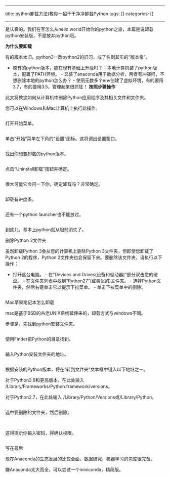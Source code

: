 
--- 
title:  python卸载方法(教你一招干干净净卸载Python 
tags: []
categories: [] 

---
是认真的。我们在写怎么从hello world开始你的python之旅，本篇是说卸载python安装版，不是放弃python哦。

**为什么要卸载**

有的版本太旧。python3一改python2的旧习，成了名副其实的“版本帝”。
-  原有的python版本，能在现有基础上升级吗？ -  本地计算机装了python版本，配置了PATH环境。 -  又装了anaconda用于数据分析，两者有冲突吗，不想删除本地的python怎么办？ -  使用无数多个env创建了虚拟环境，有的要用3.7，有的要用3.5，管理起来很抓狂！ 
**按照步骤操作**

此文将教您如何从计算机中删除Python应用程序及其相关文件和文件夹。

您可以在Windows和Mac计算机上执行此操作。

<img alt="" src="https://img-blog.csdnimg.cn/img_convert/929f4361116308f916151ad3ff30e206.jpeg">



打开开始菜单。

<img alt="" src="https://img-blog.csdnimg.cn/img_convert/46b0bbac5550150b48baba95aa92bdc8.jpeg">



单击“开始”菜单左下角的“设置”图标。这将调出设置窗口。

<img alt="" src="https://img-blog.csdnimg.cn/img_convert/f407b8dcc89b0ebcdec8c79bb8b5b7d3.jpeg">



找出你想要卸载的python版本。

<img alt="" src="https://img-blog.csdnimg.cn/img_convert/05e04a9824c72f1af468719f341b461c.jpeg">



点击“Uninstall卸载”按钮并确定。

<img alt="" src="https://img-blog.csdnimg.cn/img_convert/18694db67650677b5126509ebce36c86.jpeg">



很大可能它会问一下你，确定卸载吗？非常确定。

<img alt="" src="https://img-blog.csdnimg.cn/img_convert/95b5bd36e1111b9bffe26bc98e888f2c.jpeg">



卸载有进度条。

<img alt="" src="https://img-blog.csdnimg.cn/img_convert/7a2e2a7d7a6a0273558d5bb620851ac9.jpeg">



还有一个python launcher也不能放过。

<img alt="" src="https://img-blog.csdnimg.cn/img_convert/83efb0eed3e6be114acb351e6616ef8d.jpeg">



到这儿，基本上python就从眼前消失了。

删除Python 2文件夹

虽然卸载Python 3会从您的计算机上删除Python 3文件夹，但即使您卸载了Python 2的程序，Python 2文件夹也会保留下来。要删除该文件夹，请执行以下操作：
-  打开这台电脑。 -  在“Devices and Drives(设备和驱动器)”部分双击您的硬盘。 -  在文件夹列表中找到“Python27”(或类似的)文件夹。 -  选择Python文件夹，然后右键单击它以提示下拉菜单。 -  单击下拉菜单中的删除。 
<img alt="" src="https://img-blog.csdnimg.cn/img_convert/6de54d5147dd3bbf13d802b2e7887e13.jpeg">



Mac苹果笔记本怎么卸载

mac是基于BSD的古老UNIX系统延伸来的，卸载方式与windows不同。

步骤是，先找到python安装文件夹。

<img alt="" src="https://img-blog.csdnimg.cn/img_convert/9f2327dc09a19c8c813dab31055a2e3b.jpeg">



使用Finder把Python的目录找到。

<img alt="" src="https://img-blog.csdnimg.cn/img_convert/e246ca8f1721c4f9ea1442ddc372584f.jpeg">



输入Python安装文件夹的地址。

<img alt="" src="https://img-blog.csdnimg.cn/img_convert/5e6728d8b85d3ec7f185c30f6cfd7949.jpeg">



根据安装的Python版本，将在“转到文件夹”文本框中键入以下地址之一。

对于Python3.6和更高版本，在此处输入 /Library/Frameworks/Python.framework/versions。

对于Python2.7，在此处输入 /Library/Python/Versions或/Library/Python。

<img alt="" src="https://img-blog.csdnimg.cn/img_convert/0ff65711bd893f62fb725935e4f0e98f.jpeg">



选中要删除的文件夹，然后删除。

<img alt="" src="https://img-blog.csdnimg.cn/img_convert/ec29c90af358ef4ebf6d538e36a6374b.jpeg">



<img alt="" src="https://img-blog.csdnimg.cn/img_convert/93138a2f96f11deb21d0090aa994bd96.jpeg">



这得提示你输入密码，得确认权限。

<img alt="" src="https://img-blog.csdnimg.cn/img_convert/57617a9c7fd1aafd8383223a55736e1b.jpeg">

写在最后

现在Anaconda的生态发展的比较全面，数据研究，机器学习的包库很完备。

嫌Anaconda太大而全，可以尝试一个miniconda，精简版。
